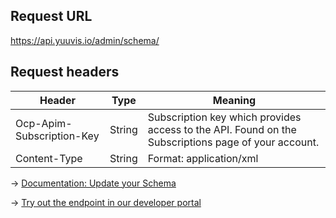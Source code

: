 ## Request URL
https://api.yuuvis.io/admin/schema/

## Request headers
| Header                    | Type   | Meaning                                                                                             |
|---------------------------|--------|-----------------------------------------------------------------------------------------------------|
| Ocp-Apim-Subscription-Key | String | Subscription key which provides access to the API. Found on the Subscriptions page of your account. |
| Content-Type  | String | Format: application/xml |

&rarr; [Documentation: Update your Schema](https://github.com/yuuvis/Documentation/wiki/Schema-definition#SchemaDefinition-UpdateSchema)

&rarr; [Try out the endpoint in our developer portal](https://developer.yuuvis.com/Apis/Endpoints/admin-api)
